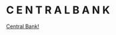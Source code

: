 <html>
  <head>
    <title>A B O U T</title>
  </head>
  <body>
    <h1>C E N T R A L B A N K</h1>
    <p>
      <a href="centralbank.net">Central Bank!</a>
    </p>
  </body>
</html>
